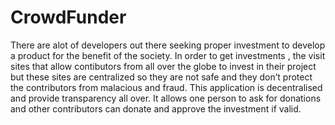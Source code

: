 # CrowdFunder
There are alot of developers out there seeking proper investment to develop a product for the benefit of the society.  In order to get investments , the visit sites that allow contibutors from all over the globe to invest in their project but these sites are centralized so they are not safe and they don’t protect the contributors from malacious and fraud. This application is decentralised and provide transparency all over. It allows one person to ask for donations and other contributors can donate and approve the investment if valid.
